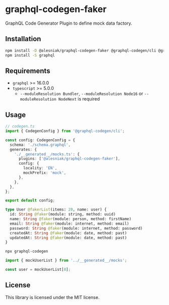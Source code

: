 # graphql-codegen-faker

GraphQL Code Generator Plugin to define mock data factory.

## Installation

```sh
npm install -D @alesniak/graphql-codegen-faker @graphql-codegen/cli @graphql-codegen/typescript
npm install -S graphql
```

## Requirements

- `graphql` >= 16.0.0
- `typescript` >= 5.0.0
  - `--moduleResolution Bundler`, `--moduleResolution Node16` or `--moduleResolution NodeNext` is required

## Usage

```ts
// codegen.ts
import { CodegenConfig } from '@graphql-codegen/cli';

const config: CodegenConfig = {
  schema: './schema.graphql',
  generates: {
    './__generated__/mocks.ts': {
      plugins: ['@alesniak/graphql-codegen-faker'],
      config: {
        locality: 'EN',
        mockPrefix: 'mock',
      },
    },
  },
};

export default config;
```

```graphql
type User @fakerList(items: 20, name: user) {
  id: String @faker(module: string, method: uuid)
  name: String @faker(module: person, method: firstName)
  email: String @faker(module: internet, method: email)
  password: String @faker(module: internet, method: password)
  createdAt: String @faker(module: date, method: past)
  updatedAt: String @faker(module: date, method: past)
}
```

```sh
npx graphql-codegen
```

```ts
import { mockUserList } from '../__generated__/mocks';

const user = mockUserList[0];
```

## License

This library is licensed under the MIT license.